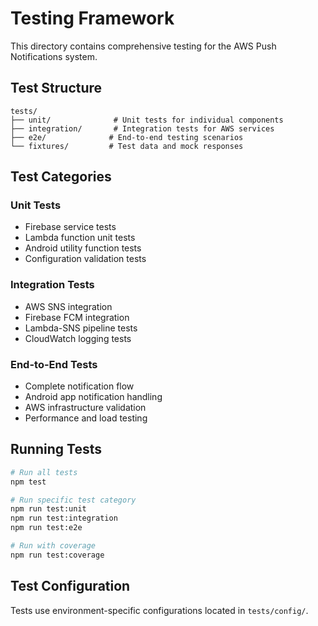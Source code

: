 # Testing Framework

This directory contains comprehensive testing for the AWS Push Notifications system.

## Test Structure

```
tests/
├── unit/              # Unit tests for individual components
├── integration/       # Integration tests for AWS services
├── e2e/              # End-to-end testing scenarios
└── fixtures/         # Test data and mock responses
```

## Test Categories

### Unit Tests
- Firebase service tests
- Lambda function unit tests
- Android utility function tests
- Configuration validation tests

### Integration Tests
- AWS SNS integration
- Firebase FCM integration
- Lambda-SNS pipeline tests
- CloudWatch logging tests

### End-to-End Tests
- Complete notification flow
- Android app notification handling
- AWS infrastructure validation
- Performance and load testing

## Running Tests

```bash
# Run all tests
npm test

# Run specific test category
npm run test:unit
npm run test:integration
npm run test:e2e

# Run with coverage
npm run test:coverage
```

## Test Configuration

Tests use environment-specific configurations located in `tests/config/`.
